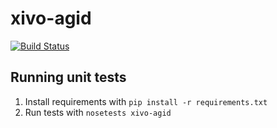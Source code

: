 xivo-agid
=========

[![Build Status](https://travis-ci.org/xivo-pbx/xivo-agid.png?branch=master)](https://travis-ci.org/xivo-pbx/xivo-agid)


Running unit tests
------------------

1. Install requirements with ```pip install -r requirements.txt```
2. Run tests with ```nosetests xivo-agid```

